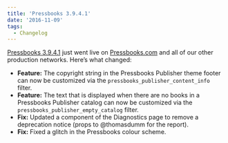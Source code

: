 ```yaml
---
title: 'Pressbooks 3.9.4.1'
date: '2016-11-09'
tags:
  - Changelog
---
```


[Pressbooks 3.9.4.1](https://github.com/pressbooks/pressbooks/releases/tag/v3.9.4.1) just
went live on [Pressbooks.com](https://pressbooks.com) and all of our other production
networks. Here’s what changed:

- **Feature:** The copyright string in the Pressbooks Publisher theme footer can now be
  customized via the `pressbooks_publisher_content_info` filter.
- **Feature:** The text that is displayed when there are no books in a Pressbooks
  Publisher catalog can now be customized via the `pressbooks_publisher_empty_catalog`
  filter.
- **Fix:** Updated a component of the Diagnostics page to remove a deprecation notice
  (props to @thomasdumm for the report).
- **Fix:** Fixed a glitch in the Pressbooks colour scheme.
